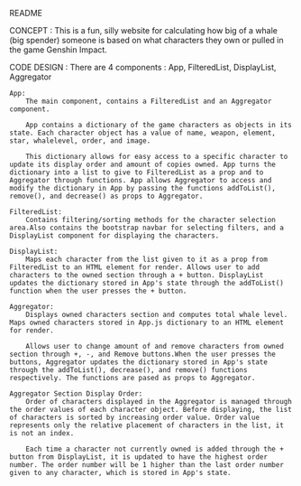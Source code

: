 README

CONCEPT :
    This is a fun, silly website for calculating how big of a whale (big spender) someone is based on what characters they own or pulled in the game Genshin Impact. 

CODE DESIGN :
    There are 4 components : App, FilteredList, DisplayList, Aggregator

    App:
        The main component, contains a FilteredList and an Aggregator component.

        App contains a dictionary of the game characters as objects in its state. Each character object has a value of name, weapon, element, star, whalelevel, order, and image. 
        
        This dictionary allows for easy access to a specific character to update its display order and amount of copies owned. App turns the dictionary into a list to give to FilteredList as a prop and to Aggregator through functions. App allows Aggregator to access and modify the dictionary in App by passing the functions addToList(), remove(), and decrease() as props to Aggregator. 

    FilteredList:
        Contains filtering/sorting methods for the character selection area.Also contains the bootstrap navbar for selecting filters, and a DisplayList component for displaying the characters. 

    DisplayList:
        Maps each character from the list given to it as a prop from FilteredList to an HTML element for render. Allows user to add characters to the owned section through a + button. DisplayList updates the dictionary stored in App's state through the addToList() function when the user presses the + button.

    Aggregator:
        Displays owned characters section and computes total whale level. Maps owned characters stored in App.js dictionary to an HTML element for render. 
        
        Allows user to change amount of and remove characters from owned section through +, -, and Remove buttons.When the user presses the buttons, Aggregator updates the dictionary stored in App's state through the addToList(), decrease(), and remove() functions respectively. The functions are pased as props to Aggregator.

    Aggregator Section Display Order:
        Order of characters displayed in the Aggregator is managed through the order values of each character object. Before displaying, the list of characters is sorted by increasing order value. Order value represents only the relative placement of characters in the list, it is not an index. 
        
        Each time a character not currently owned is added through the + button from DisplayList, it is updated to have the highest order number. The order number will be 1 higher than the last order number given to any character, which is stored in App's state.